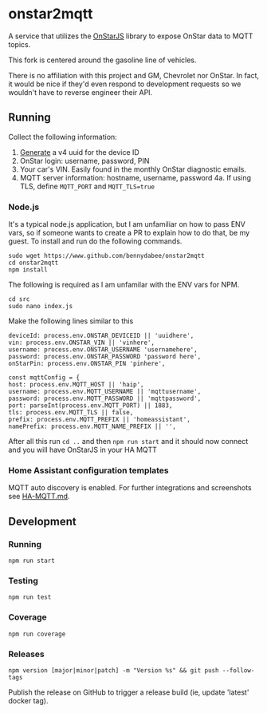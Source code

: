 # onstar2mqtt
A service that utilizes the [OnStarJS](https://github.com/samrum/OnStarJS) library to expose OnStar data to MQTT topics.

This fork is centered around the gasoline line of vehicles. 

There is no affiliation with this project and GM, Chevrolet nor OnStar. In fact, it would be nice if they'd even respond to development requests so we wouldn't have to reverse engineer their API.

## Running
Collect the following information:
1. [Generate](https://www.uuidgenerator.net/version4) a v4 uuid for the device ID
2. OnStar login: username, password, PIN
3. Your car's VIN. Easily found in the monthly OnStar diagnostic emails.
4. MQTT server information: hostname, username, password
    4a. If using TLS, define `MQTT_PORT` and `MQTT_TLS=true`


### Node.js
It's a typical node.js application, but I am unfamiliar on how to pass ENV vars, so if someone wants to create a PR to explain how to do that, be my guest. 
To install and run do the following commands.  
```  
sudo wget https://www.github.com/bennydabee/onstar2mqtt  
cd onstar2mqtt  
npm install  
```  
The following is required as I am unfamilar with the ENV vars for NPM.  
```  
cd src  
sudo nano index.js  
```  
Make the following lines similar to this  
```   
deviceId: process.env.ONSTAR_DEVICEID || 'uuidhere',  
vin: process.env.ONSTAR_VIN || 'vinhere',  
username: process.env.ONSTAR_USERNAME 'usernamehere',  
password: process.env.ONSTAR_PASSWORD 'password here',  
onStarPin: process.env.ONSTAR_PIN 'pinhere',  
```  
```  
const mqttConfig = {  
host: process.env.MQTT_HOST || 'haip',  
username: process.env.MQTT_USERNAME || 'mqttusername',  
password: process.env.MQTT_PASSWORD || 'mqttpassword',  
port: parseInt(process.env.MQTT_PORT) || 1883,  
tls: process.env.MQTT_TLS || false,  
prefix: process.env.MQTT_PREFIX || 'homeassistant',  
namePrefix: process.env.MQTT_NAME_PREFIX || '',  
```  
After all this run `cd ..` and then `npm run start` and it should now connect and you will have OnStarJS in your HA MQTT  

### Home Assistant configuration templates
MQTT auto discovery is enabled. For further integrations and screenshots see [HA-MQTT.md](HA-MQTT.md).

## Development
### Running
`npm run start`
### Testing
`npm run test`
### Coverage
`npm run coverage`
### Releases
`npm version [major|minor|patch] -m "Version %s" && git push --follow-tags`

Publish the release on GitHub to trigger a release build (ie, update 'latest' docker tag).
